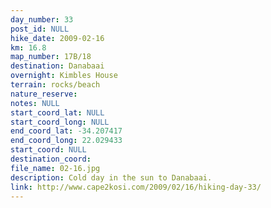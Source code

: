 ```yaml
---
day_number: 33
post_id: NULL
hike_date: 2009-02-16
km: 16.8
map_number: 17B/18
destination: Danabaai
overnight: Kimbles House
terrain: rocks/beach
nature_reserve: 
notes: NULL
start_coord_lat: NULL
start_coord_long: NULL
end_coord_lat: -34.207417
end_coord_long: 22.029433
start_coord: NULL
destination_coord: 
file_name: 02-16.jpg
description: Cold day in the sun to Danabaai.
link: http://www.cape2kosi.com/2009/02/16/hiking-day-33/
---
```

